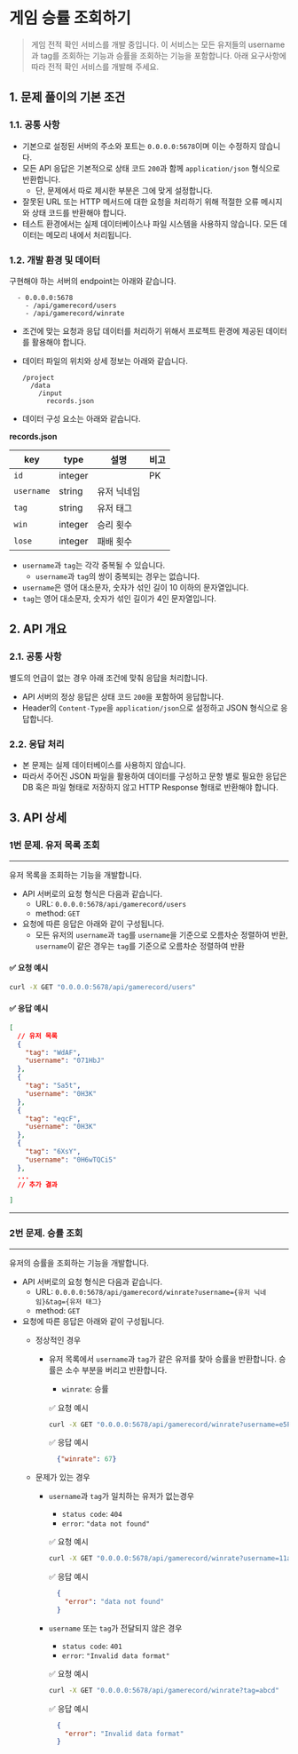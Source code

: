 # 게임 승률 조회하기

> 게임 전적 확인 서비스를 개발 중입니다. 이 서비스는 모든 유저들의 username과 tag를 조회하는 기능과 승률을 조회하는 기능을 포함합니다. 아래 요구사항에 따라 전적 확인 서비스를 개발해 주세요.

## 1. 문제 풀이의 기본 조건
### 1.1. 공통 사항

- 기본으로 설정된 서버의 주소와 포트는 `0.0.0.0:5678`이며 이는 수정하지 않습니다.
- 모든 API 응답은 기본적으로 상태 코드 `200`과 함께 `application/json` 형식으로 반환합니다. 
  - 단, 문제에서 따로 제시한 부분은 그에 맞게 설정합니다.
- 잘못된 URL 또는 HTTP 메서드에 대한 요청을 처리하기 위해 적절한 오류 메시지와 상태 코드를 반환해야 합니다.
- 테스트 환경에서는 실제 데이터베이스나 파일 시스템을 사용하지 않습니다. 모든 데이터는 메모리 내에서 처리됩니다.

### 1.2. 개발 환경 및 데이터
구현해야 하는 서버의 endpoint는 아래와 같습니다.
```
  - 0.0.0.0:5678
    - /api/gamerecord/users
    - /api/gamerecord/winrate
```

- 조건에 맞는 요청과 응답 데이터를 처리하기 위해서 프로젝트 환경에 제공된 데이터를 활용해야 합니다. 
- 데이터 파일의 위치와 상세 정보는 아래와 같습니다.
  ```
  /project
    /data
      /input
        records.json
  ```

- 데이터 구성 요소는 아래와 같습니다.
 
**records.json**

| key        | type    | 설명        | 비고 |
| ---------- | ------- | ----------- | ---- |
| `id`       | integer |             | PK   |
| `username` | string  | 유저 닉네임 |      |
| `tag`      | string  | 유저 태그   |      |
| `win`      | integer | 승리 횟수   |      |
| `lose`     | integer | 패배 횟수   |      |

- `username`과 `tag`는 각각 중복될 수 있습니다.
  - `username`과 `tag`의 쌍이 중복되는 경우는 없습니다.
- `username`은 영어 대소문자, 숫자가 섞인 길이 10 이하의 문자열입니다.
- `tag`는 영어 대소문자, 숫자가 섞인 길이가 4인 문자열입니다.
  
## 2. API 개요
### 2.1. 공통 사항
별도의 언급이 없는 경우 아래 조건에 맞춰 응답을 처리합니다.
- API 서버의 정상 응답은 상태 코드 `200`을 포함하여 응답합니다.
- Header의 `Content-Type`을 `application/json`으로 설정하고 JSON 형식으로 응답합니다.

### 2.2. 응답 처리

- 본 문제는 실제 데이터베이스를 사용하지 않습니다. 
- 따라서 주어진 JSON 파일을 활용하여 데이터를 구성하고 문항 별로 필요한 응답은 DB 혹은 파일 형태로 저장하지 않고 HTTP Response 형태로 반환해야 합니다.

## 3. API 상세

### 1번 문제. 유저 목록 조회

---

유저 목록을 조회하는 기능을 개발합니다.

- API 서버로의 요청 형식은 다음과 같습니다.
  - URL: `0.0.0.0:5678/api/gamerecord/users`
  - method: `GET`
- 요청에 따른 응답은 아래와 같이 구성됩니다.
  - 모든 유저의 `username`과 `tag`를 `username`을 기준으로 오름차순 정렬하여 반환, `username`이 같은 경우는 `tag`를 기준으로 오름차순 정렬하여 반환


#### ✅ 요청 예시

```bash
curl -X GET "0.0.0.0:5678/api/gamerecord/users"
```

#### ✅ 응답 예시

```json
[
  // 유저 목록
  {
    "tag": "WdAF",
    "username": "071HbJ"
  },
  {
    "tag": "Sa5t",
    "username": "0H3K"
  },
  {
    "tag": "eqcF",
    "username": "0H3K"
  },
  {
    "tag": "6XsY",
    "username": "0H6wTQCi5"
  },
  ... 
  // 추가 결과

]
```

---

### 2번 문제. 승률 조회

---

유저의 승률을 조회하는 기능을 개발합니다.

- API 서버로의 요청 형식은 다음과 같습니다.
  - URL: `0.0.0.0:5678/api/gamerecord/winrate?username={유저 닉네임}&tag={유저 태그}`
  - method: `GET`
- 요청에 따른 응답은 아래와 같이 구성됩니다.
  - 정상적인 경우
    - 유저 목록에서 `username`과 `tag`가 같은 유저를 찾아 승률을 반환합니다. 승률은 소수 부분을 버리고 반환합니다.
      - `winrate`: 승률

      ✅ 요청 예시


      ```bash
      curl -X GET "0.0.0.0:5678/api/gamerecord/winrate?username=e5FDnvNu&tag=ito2"
      ```

      ✅ 응답 예시

      ```json
        {"winrate": 67}
      ```

  - 문제가 있는 경우
    - `username`과 `tag`가 일치하는 유저가 없는경우
      - `status code`: `404`
      -  `error`: `"data not found"`
      
      ✅ 요청 예시

      ```bash
      curl -X GET "0.0.0.0:5678/api/gamerecord/winrate?username=11ab1a1&tag=abcd"
      ```

      ✅ 응답 예시

      ```json
        {
          "error": "data not found"
        }
      ```
    - `username` 또는 `tag`가 전달되지 않은 경우
      - `status code`: `401`
      -  `error`: `"Invalid data format"`
      
      ✅ 요청 예시

      ```bash
      curl -X GET "0.0.0.0:5678/api/gamerecord/winrate?tag=abcd"
      ```

      ✅ 응답 예시

      ```json
        {
          "error": "Invalid data format"
        }
      ```